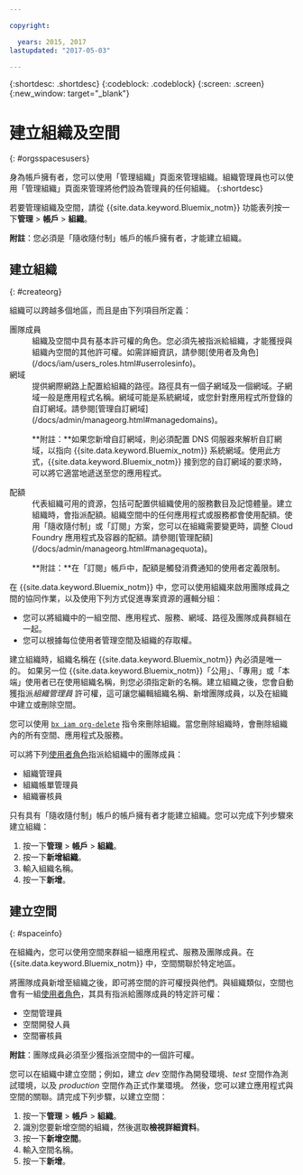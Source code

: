 ```yaml
---

copyright:

  years: 2015, 2017
lastupdated: "2017-05-03"

---
```


{:shortdesc: .shortdesc}
{:codeblock: .codeblock}
{:screen: .screen}
{:new_window: target="_blank"}

# 建立組織及空間
{: #orgsspacesusers}

身為帳戶擁有者，您可以使用「管理組織」頁面來管理組織。組織管理員也可以使用「管理組織」頁面來管理將他們設為管理員的任何組織。
{:shortdesc}

若要管理組織及空間，請從 {{site.data.keyword.Bluemix_notm}} 功能表列按一下**管理** &gt; **帳戶** &gt; **組織**。 

**附註**：您必須是「隨收隨付制」帳戶的帳戶擁有者，才能建立組織。

## 建立組織
{: #createorg}

組織可以跨越多個地區，而且是由下列項目所定義：

<dl>
<dt>團隊成員</dt>
<dd>組織及空間中具有基本許可權的角色。您必須先被指派給組織，才能獲授與組織內空間的其他許可權。如需詳細資訊，請參閱[使用者及角色](/docs/iam/users_roles.html#userrolesinfo)。</dd>
<dt>網域</dt>
<dd>提供網際網路上配置給組織的路徑。路徑具有一個子網域及一個網域。子網域一般是應用程式名稱。網域可能是系統網域，或您針對應用程式所登錄的自訂網域。請參閱[管理自訂網域](/docs/admin/manageorg.html#managedomains)。<br/>
<p>**附註：**如果您新增自訂網域，則必須配置 DNS 伺服器來解析自訂網域，以指向 {{site.data.keyword.Bluemix_notm}} 系統網域。使用此方式，{{site.data.keyword.Bluemix_notm}} 接到您的自訂網域的要求時，可以將它適當地遞送至您的應用程式。</p></dd>
<dt>配額</dt>
<dd>代表組織可用的資源，包括可配置供組織使用的服務數目及記憶體量。建立組織時，會指派配額。組織空間中的任何應用程式或服務都會使用配額。使用「隨收隨付制」或「訂閱」方案，您可以在組織需要變更時，調整 Cloud Foundry 應用程式及容器的配額。請參閱[管理配額](/docs/admin/manageorg.html#managequota)。<p>**附註：**在「訂閱」帳戶中，配額是觸發消費通知的使用者定義限制。</p></dd>
</dl>

在 {{site.data.keyword.Bluemix_notm}} 中，您可以使用組織來啟用團隊成員之間的協同作業，以及使用下列方式促進專案資源的邏輯分組：

<ul>
<li>您可以將組織中的一組空間、應用程式、服務、網域、路徑及團隊成員群組在一起。</li>
<li>您可以根據每位使用者管理空間及組織的存取權。</li>
</ul>

建立組織時，組織名稱在 {{site.data.keyword.Bluemix_notm}} 內必須是唯一的。
如果另一位 {{site.data.keyword.Bluemix_notm}}「公用」、「專用」或「本端」使用者已在使用組織名稱，則您必須指定新的名稱。建立組織之後，您會自動獲指派*組織管理員* 許可權，這可讓您編輯組織名稱、新增團隊成員，以及在組織中建立或刪除空間。

您可以使用 [`bx iam org-delete`](/docs/cli/reference/bluemix_cli/bx_cli.html#bluemix_iam_org_delete) 指令來刪除組織。當您刪除組織時，會刪除組織內的所有空間、應用程式及服務。

可以將下列[使用者角色](/docs/iam/users_roles.html#userrolesinfo)指派給組織中的團隊成員：

<ul>
<li>組織管理員</li>
<li>組織帳單管理員</li>
<li>組織審核員</li>
</ul>

只有具有「隨收隨付制」帳戶的帳戶擁有者才能建立組織。您可以完成下列步驟來建立組織：

1. 按一下**管理** &gt; **帳戶** &gt; **組織**。
2. 按一下**新增組織**。
3. 輸入組織名稱。
4. 按一下**新增**。

<!-- Add info on Manage infrastructure option under a space -->

## 建立空間
{: #spaceinfo}

在組織內，您可以使用空間來群組一組應用程式、服務及團隊成員。在 {{site.data.keyword.Bluemix_notm}} 中，空間關聯於特定地區。

將團隊成員新增至組織之後，即可將空間的許可權授與他們。與組織類似，空間也會有一組[使用者角色](/docs/iam/users_roles.html#userrolesinfo)，其具有指派給團隊成員的特定許可權：

<ul>
<li>空間管理員</li>
<li>空間開發人員</li>
<li>空間審核員</li>
</ul>

**附註**：團隊成員必須至少獲指派空間中的一個許可權。

您可以在組織中建立空間；例如，建立 *dev* 空間作為開發環境、*test*
空間作為測試環境，以及 *production* 空間作為正式作業環境。
然後，您可以建立應用程式與空間的關聯。請完成下列步驟，以建立空間：

1. 按一下**管理** &gt; **帳戶** &gt; **組織**。
2. 識別您要新增空間的組織，然後選取**檢視詳細資料**。
4. 按一下**新增空間**。
5. 輸入空間名稱。
6. 按一下**新增**。
